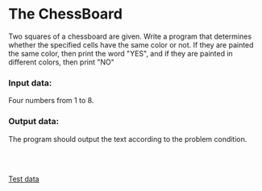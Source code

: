 # The ChessBoard

Two squares of a chessboard are given. Write a program that determines whether
the specified cells have the same color or not. If they are painted the same
color, then print the word "YES", and if they are painted in different colors,
then print "NO"

### Input data:

Four numbers from 1 to 8.

### Output data:

The program should output the text according to the problem condition.

<br /><br />



[Test data](./tests.txt)
